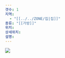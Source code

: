 ```yaml
---
갯수: 1
지역:
  - "[[../../ZONE/집|집]]"
종류: "[[가방]]"
위치: 
상세위치: 
설명:
---
```

![](http://192.168.50.22/devices/240817_IMG_0121.jpg)